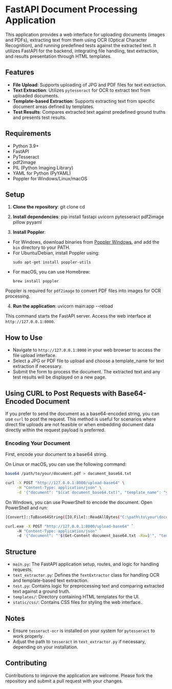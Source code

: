 # FastAPI Document Processing Application

This application provides a web interface for uploading documents (images and PDFs), extracting text from them using OCR (Optical Character Recognition), and running predefined tests against the extracted text. It utilizes FastAPI for the backend, integrating file handling, text extraction, and results presentation through HTML templates.

## Features

- **File Upload**: Supports uploading of JPG and PDF files for text extraction.
- **Text Extraction**: Utilizes `pytesseract` for OCR to extract text from uploaded documents.
- **Template-based Extraction**: Supports extracting text from specific document areas defined by templates.
- **Test Results**: Compares extracted text against predefined ground truths and presents test results.

## Requirements

- Python 3.9+
- FastAPI
- PyTesseract
- pdf2image
- PIL (Python Imaging Library)
- YAML for Python (PyYAML)
- Poppler for Windows/Linux/macOS

## Setup

1. **Clone the repository**:
git clone <repository-url>
cd <repository-directory>

2. **Install dependencies**:
pip install fastapi uvicorn pytesseract pdf2image pillow pyyaml


3. **Install Poppler**:
- For Windows, download binaries from [Poppler Windows](http://blog.alivate.com.au/poppler-windows/), and add the `bin` directory to your PATH.
- For Ubuntu/Debian, install Poppler using:
  ```
  sudo apt-get install poppler-utils
  ```
- For macOS, you can use Homebrew:
  ```
  brew install poppler
  ```

Poppler is required for `pdf2image` to convert PDF files into images for OCR processing.

4. **Run the application**:
uvicorn main:app --reload


This command starts the FastAPI server. Access the web interface at `http://127.0.0.1:8000`.

## How to Use

- Navigate to `http://127.0.0.1:8000` in your web browser to access the file upload interface.
- Select a JPG or PDF file to upload and choose a template_name for text extraction if necessary.
- Submit the form to process the document. The extracted text and any test results will be displayed on a new page.

## Using CURL to Post Requests with Base64-Encoded Document

If you prefer to send the document as a base64-encoded string, you can use `curl` to post the request. This method is useful for scenarios where direct file uploads are not feasible or when embedding document data directly within the request payload is preferred.

### Encoding Your Document

First, encode your document to a base64 string. 

On Linux or macOS, you can use the following command:

```bash
base64 /path/to/your/document.pdf > document_base64.txt

curl -X POST "http://127.0.0.1:8000/upload-base64" \
     -H "Content-Type: application/json" \
     -d '{"document": "$(cat document_base64.txt)", "template_name": "your_template_name"}'
```

On Windows, you can use PowerShell to encode the document. Open PowerShell and run:

```bash
[Convert]::ToBase64String([IO.File]::ReadAllBytes("C:\path\to\your\document.pdf")) | Out-File document_base64.txt

curl.exe -X POST "http://127.0.0.1:8000/upload-base64" `
     -H "Content-Type: application/json" `
     -d '{"document": "'$(Get-Content document_base64.txt -Raw)'", "template_name": "your_template_name"}'
```

## Structure

- `main.py`: The FastAPI application setup, routes, and logic for handling requests.
- `text_extractor.py`: Defines the `TextExtractor` class for handling OCR and template-based text extraction.
- `test.py`: Contains logic for preprocessing text and comparing extracted text against a ground truth.
- `templates/`: Directory containing HTML templates for the UI.
- `static/css/`: Contains CSS files for styling the web interface.

## Notes

- Ensure `tesseract-ocr` is installed on your system for `pytesseract` to work properly.
- Adjust the path to `tesseract` in `text_extractor.py` if necessary, depending on your installation.

## Contributing

Contributions to improve the application are welcome. Please fork the repository and submit a pull request with your changes.

